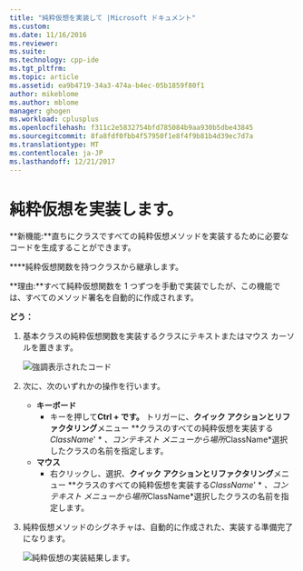 ```yaml
---
title: "純粋仮想を実装して |Microsoft ドキュメント"
ms.custom: 
ms.date: 11/16/2016
ms.reviewer: 
ms.suite: 
ms.technology: cpp-ide
ms.tgt_pltfrm: 
ms.topic: article
ms.assetid: ea9b4719-34a3-474a-b4ec-05b1859f80f1
author: mikeblome
ms.author: mblome
manager: ghogen
ms.workload: cplusplus
ms.openlocfilehash: f311c2e5832754bfd785084b9aa930b5dbe43845
ms.sourcegitcommit: 8fa8fdf0fbb4f57950f1e8f4f9b81b4d39ec7d7a
ms.translationtype: MT
ms.contentlocale: ja-JP
ms.lasthandoff: 12/21/2017
---
```

# <a name="implement-pure-virtuals"></a>純粋仮想を実装します。
**新機能:**直ちにクラスですべての純粋仮想メソッドを実装するために必要なコードを生成することができます。 

****純粋仮想関数を持つクラスから継承します。  

**理由:**すべて純粋仮想関数を 1 つずつを手動で実装でしたが、この機能では、すべてのメソッド署名を自動的に作成されます。

**どう：**

1. 基本クラスの純粋仮想関数を実装するクラスにテキストまたはマウス カーソルを置きます。

   ![強調表示されたコード](images/virtuals_highlight.png)

1. 次に、次のいずれかの操作を行います。
   * **キーボード**
     * キーを押して**Ctrl + です。** トリガーに、**クイック アクションとリファクタリング**メニュー **クラスのすべての純粋仮想を実装する*ClassName*' * *、コンテキスト メニューから場所*ClassName*選択したクラスの名前を指定します。
   * **マウス**
     * 右クリックし、選択、**クイック アクションとリファクタリング**メニュー **クラスのすべての純粋仮想を実装する*ClassName*' * *、コンテキスト メニューから場所*ClassName*選択したクラスの名前を指定します。

1. 純粋仮想メソッドのシグネチャは、自動的に作成された、実装する準備完了になります。

   ![純粋仮想の実装結果します。](images/virtuals_result.png)
